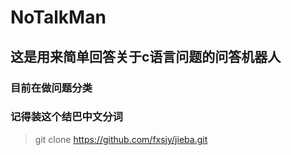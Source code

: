# NoTalkMan

## 这是用来简单回答关于c语言问题的问答机器人

### 目前在做问题分类

### 记得装这个结巴中文分词

> git clone https://github.com/fxsjy/jieba.git
